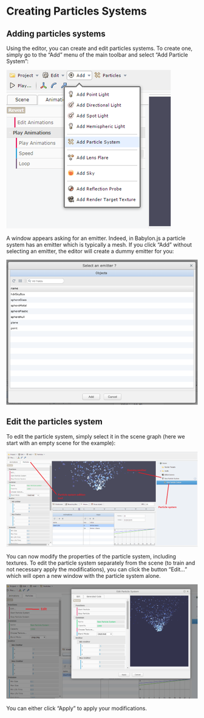# Creating Particles Systems

## Adding particles systems

Using the editor, you can create and edit particles systems. To create one, simply go to the “Add” menu of the main toolbar and select “Add Particle System”:

![AddParticleSystem](/img/extensions/Editor/ParticleSystems/AddParticleSystem.png)

A window appears asking for an emitter. Indeed, in Babylon.js a particle system has an emitter which is typically a mesh.
If you click “Add” without selecting an emitter, the editor will create a dummy emitter for you:

![SelectEmitter](/img/extensions/Editor/ParticleSystems/SelectEmitter.png)

## Edit the particles system

To edit the particle system, simply select it in the scene graph (here we start with an empty scene for the example):

![EditParticleSystem](/img/extensions/Editor/ParticleSystems/EditParticleSystem.png)

You can now modify the properties of the particle system, including textures.
To edit the particle system separately from the scene (to train and not necessary apply the modifications),
you can click the button “Edit…” which will open a new window with the particle system alone.

![EditAlone](/img/extensions/Editor/ParticleSystems/EditAlone.png)

You can either click “Apply” to apply your modifications.

